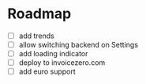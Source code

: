 # Roadmap
- [ ] add trends
- [ ] allow switching backend on Settings
- [ ] add loading indicator
- [ ] deploy to invoicezero.com
- [ ] add euro support
